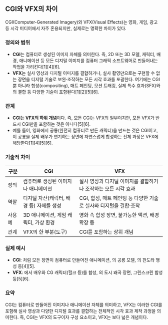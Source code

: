 ## CGI와 VFX의 차이

CGI(Computer-Generated Imagery)와 VFX(Visual Effects)는 영화, 게임, 광고 등 시각 미디어에서 자주 혼용되지만, 실제로는 명확한 차이가 있다.

### 정의와 범위

- **CGI**는 컴퓨터로 생성된 이미지 자체를 의미한다. 즉, 2D 또는 3D 모델, 캐릭터, 배경, 애니메이션 등 모든 디지털 이미지를 컴퓨터 그래픽 소프트웨어로 만들어내는 작업을 가리킨다[1][4][6].
- **VFX**는 실사 영상과 디지털 이미지를 결합하거나, 실사 촬영만으로는 구현할 수 없는 장면을 디지털 기술로 보완·조작하는 모든 시각 효과를 포괄한다. 여기에는 CGI뿐 아니라 합성(compositing), 매트 페인팅, 모션 트래킹, 실제 특수 효과(SFX)와의 결합 등 다양한 기술이 포함된다[1][2][5][6].

### 관계

- **CGI는 VFX의 하위 개념**이다. 즉, 모든 CGI는 VFX의 일부이지만, 모든 VFX가 반드시 CGI만을 포함하는 것은 아니다[5][6].
- 예를 들어, 영화에서 공룡(완전히 컴퓨터로 만든 캐릭터)을 만드는 것은 CGI이고, 이 공룡을 실제 배우가 연기하는 장면에 자연스럽게 합성하는 전체 과정은 VFX에 해당한다[1][4][5][6].

### 기술적 차이

| 구분 | CGI | VFX |
|---|---|---|
| 정의 | 컴퓨터로 생성된 이미지나 애니메이션 | 실사 영상과 디지털 이미지를 결합하거나 조작하는 모든 시각 효과 |
| 역할 | 디지털 자산(캐릭터, 배경 등) 자체를 생성 | CGI, 합성, 매트 페인팅 등 다양한 기술로 실사와 디지털을 결합·조작 |
| 사용 예 | 3D 애니메이션, 게임 캐릭터, 가상 환경 | 영화 속 합성 장면, 불가능한 액션, 배경 확장 등 |
| 관계 | VFX의 한 부분(도구) | CGI를 포함하는 상위 개념 |

### 실제 예시

- **CGI**: 처럼 모든 장면이 컴퓨터로 만들어진 애니메이션, 의 공룡 모델, 의 판도라 행성 등[4][5].
- **VFX**: 에서 배우와 CG 캐릭터(헐크 등)를 합성, 의 도시 왜곡 장면, 그린스크린 합성 등[5][6].

### 요약

CGI는 컴퓨터로 만들어진 이미지나 애니메이션 자체를 의미하고, VFX는 이러한 CGI를 포함해 실사 영상과 다양한 디지털 효과를 결합하는 전체적인 시각 효과 제작 과정을 의미한다. 즉, CGI는 VFX의 도구이자 구성 요소이고, VFX는 보다 넓은 개념이다.
